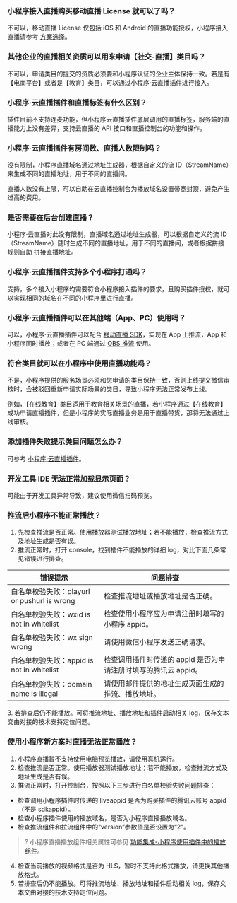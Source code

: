### 小程序接入直播购买移动直播 License 就可以了吗？

不可以，移动直播 License 仅包括 iOS 和 Android 的直播功能授权，小程序接入直播请参考 [方案选择](https://cloud.tencent.com/document/product/1078/37707)。

### 其他企业的直播相关资质可以用来申请【社交-直播】类目吗？

不可以，申请类目的提交的资质必须要和小程序认证的企业主体保持一致。若是有【电商平台】或者是【教育】类目，可以通过小程序·云直播插件进行接入。

### 小程序·云直播插件和直播标签有什么区别？
插件目前不支持连麦功能，但小程序云直播插件底层调用的直播标签，服务端的直播能力上没有差异，支持云直播的 API 接口和直播控制台的功能和操作。

### 小程序·云直播插件有房间数、直播人数限制吗？

没有限制，小程序直播域名通过地址生成器，根据自定义的流 ID（StreamName）来生成不同的直播地址，用于不同的直播间。

直播人数没有上限，可以自助在云直播控制台为播放域名设置带宽封顶，避免产生过高的费用。 

### 是否需要在后台创建直播？

小程序·云直播对此没有限制，直播域名通过地址生成器，可以根据自定义的流 ID（StreamName）随时生成不同的直播地址，用于不同的直播间，或者根据拼接规则自助 [拼接直播地址](https://cloud.tencent.com/document/product/267/32720)。

### 小程序·云直播插件支持多个小程序打通吗？

支持，多个接入小程序均需要符合小程序接入插件的要求，且购买插件授权，就可以实现相同的域名在不同的小程序里进行直播。

### 小程序·云直播插件可以在其他端（App、PC）使用吗？

可以，小程序·云直播插件可以配合 [移动直播 SDK](https://cloud.tencent.com/document/product/454)，实现在 App 上推流，App 和小程序同时播放；或者在 PC 端通过 [OBS 推流](https://cloud.tencent.com/document/product/267/32726) 使用。

### 符合类目就可以在小程序中使用直播功能吗？
不是，小程序提供的服务场景必须和您申请的类目保持一致，否则上线提交微信审核时，会被驳回重新申请实际场景的类目，导致小程序无法正常发布上线。

例如，【在线教育】类目适用于教育相关场景的直播，若小程序通过【在线教育】成功申请直播插件，但是小程序的实际直播业务是用于直播带货，那将无法通过上线审核。

### 添加插件失败提示类目问题怎么办？
可参考 [小程序·云直播插件](https://cloud.tencent.com/document/product/1078/42916)。

### 开发工具 IDE 无法正常加载显示页面？
可能由于开发工具异常导致，建议使用微信扫码预览。

### 推流后小程序不能正常播放？
1. 先检查推流是否正常。使用播放器测试播放地址；若不能播放，检查推流方式及地址生成是否有误。 
2. 推流正常时，打开 console，找到插件不能播放的详细 log，对比下面几条常见错误进行排查。
<table>
<thead>
<tr>
<th>错误提示</th>
<th>问题排查</th>
</tr>
</thead>
<tbody><tr>
<td>白名单校验失败：playurl or pushurl is wrong</td>
<td>检查推流地址或播放地址是否正确。</td>
</tr>
<tr>
<td>白名单校验失败：wxid is not in whitelist</td>
<td>检查使用小程序应为申请注册时填写的小程序 appid。</td>
</tr>
<tr>
<td>白名单校验失败：wx sign wrong</td>
<td>请使用微信小程序发送正确请求。</td>
</tr>
<tr>
<td>白名单校验失败：appid is not in whitelist</td>
<td>检查调用插件时传递的 appid 是否为申请注册时填写的腾讯云 appid。</td>
</tr>
<tr>
<td>白名单校验失败：domain name is illegal</td>
<td>请使用邮件提供的地址生成页面生成的推流、播放地址。</td>
</tr>
</tbody></table>
3. 若排查后仍不能播放。可将推流地址、播放地址和插件启动相关 log，保存文本交由对接的技术支持定位问题。 
   

### 使用小程序新方案时直播无法正常播放？

1. 小程序直播暂不支持使用电脑预览播放，请使用真机运行。
2. 检查推流是否正常。使用播放器测试播放地址；若不能播放，检查推流方式及地址生成是否有误。
3. 推流正常时，打开控制台，按照以下三步进行白名单校验失败问题排查：
 - 检查调用小程序插件时传递的 liveappid 是否为购买插件的腾讯云账号 appid（不是 sdkappid）。
 - 检查小程序插件使用的播放域名，是否为小程序直播播放域名。
 - 检查推流组件和拉流组件中的“version”参数值是否设置为“2”。
> ? 小程序直播播放组件相关属性可参见 [功能集成-小程序使用插件中的播放组件](https://cloud.tencent.com/document/product/1078/34646#.E5.B0.8F.E7.A8.8B.E5.BA.8F.E4.BD.BF.E7.94.A8.E6.8F.92.E4.BB.B6.E4.B8.AD.E7.9A.84.E6.92.AD.E6.94.BE.E7.BB.84.E4.BB.B6)。
> 
4. 检查当前播放的视频格式是否为 HLS，暂时不支持此格式播放，请更换其他播放格式。
5. 若排查后仍不能播放。可将推流地址、播放地址和插件启动相关 log，保存文本交由对接的技术支持定位问题。

